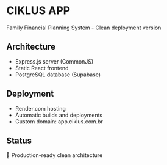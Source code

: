 # CIKLUS APP

Family Financial Planning System - Clean deployment version

## Architecture
- Express.js server (CommonJS)
- Static React frontend
- PostgreSQL database (Supabase)

## Deployment
- Render.com hosting
- Automatic builds and deployments
- Custom domain: app.ciklus.com.br

## Status
🚀 Production-ready clean architecture